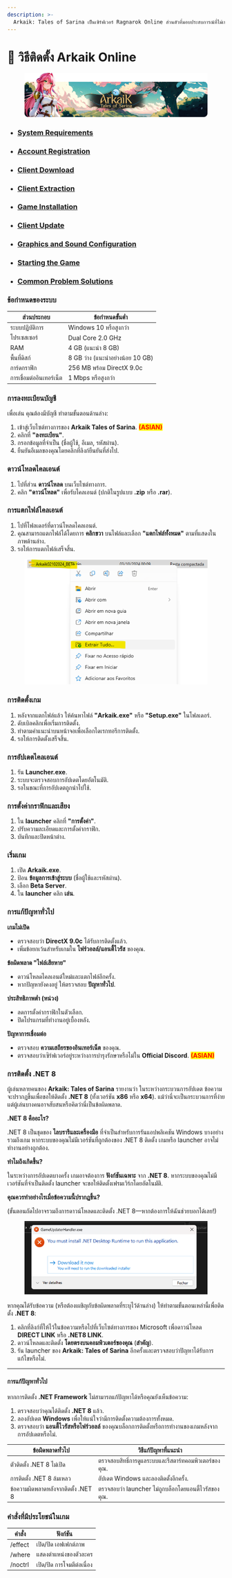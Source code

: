 ```yaml
---
description: >-
  Arkaik: Tales of Sarina เป็นเซิร์ฟเวอร์ Ragnarok Online ส่วนตัวที่มอบประสบการณ์ที่ไม่เหมือนใคร คู่มือนี้จะอธิบายขั้นตอนการดาวน์โหลด ติดตั้ง และตั้งค่าเกม
---
```


# 🚧 วิธีติดตั้ง Arkaik Online

<figure><img src="../../.gitbook/assets/Sarina-1250x300.png" alt=""><figcaption></figcaption></figure>

* ### [**System Requirements**](how-to-install-arkaik-online.md#system-requirements-1)
* ### [**Account Registration**](how-to-install-arkaik-online.md#account-registration-1)
* ### [**Client Download**](how-to-install-arkaik-online.md#client-download-1)
* ### [**Client Extraction**](how-to-install-arkaik-online.md#client-extraction-1)
* ### [**Game Installation**](how-to-install-arkaik-online.md#game-installation-1)
* ### [**Client Update**](how-to-install-arkaik-online.md#client-update-1)
* ### [**Graphics and Sound Configuration**](how-to-install-arkaik-online.md#graphics-and-sound-configuration-1)
* ### [**Starting the Game**](how-to-install-arkaik-online.md#starting-the-game-1)
* ### [**Common Problem Solutions**](how-to-install-arkaik-online.md#common-problem-solutions-1)

### **ข้อกำหนดของระบบ**

| ส่วนประกอบ           | ข้อกำหนดขั้นต่ำ                     |
| ------------------- | -------------------------------------- |
| ระบบปฏิบัติการ      | Windows 10 หรือสูงกว่า                |
| โปรเซสเซอร์         | Dual Core 2.0 GHz                      |
| RAM                 | 4 GB (แนะนำ 8 GB)                     |
| พื้นที่ดิสก์        | 8 GB ว่าง (แนะนำอย่างน้อย 10 GB)     |
| การ์ดกราฟิก        | 256 MB พร้อม DirectX 9.0c             |
| การเชื่อมต่ออินเทอร์เน็ต | 1 Mbps หรือสูงกว่า                   |

### **การลงทะเบียนบัญชี**

เพื่อเล่น คุณต้องมีบัญชี ทำตามขั้นตอนด้านล่าง:

1. เข้าสู่เว็บไซต์ทางการของ **Arkaik Tales of Sarina**. <mark style="color:red;">**(ASIAN)**</mark>
2. คลิกที่ **"ลงทะเบียน"**.
3. กรอกข้อมูลที่จำเป็น (ชื่อผู้ใช้, อีเมล, รหัสผ่าน).
4. ยืนยันอีเมลของคุณโดยคลิกที่ลิงก์ยืนยันที่ส่งไป.

### **ดาวน์โหลดไคลเอนต์**

1. ไปที่ส่วน **ดาวน์โหลด** บนเว็บไซต์ทางการ.
2. คลิก **"ดาวน์โหลด"** เพื่อรับไคลเอนต์ (ปกติในรูปแบบ **.zip** หรือ **.rar**).

### **การแตกไฟล์ไคลเอนต์**

1. ไปที่โฟลเดอร์ที่ดาวน์โหลดไคลเอนต์.
2. คุณสามารถแตกไฟล์ได้โดยการ **คลิกขวา** บนไฟล์และเลือก **"แตกไฟล์ทั้งหมด"** ตามที่แสดงในภาพด้านล่าง.
3. รอให้การแตกไฟล์เสร็จสิ้น.

<figure><img src="../../.gitbook/assets/Extra1.png" alt=""><figcaption></figcaption></figure>

### **การติดตั้งเกม**

1. หลังจากแตกไฟล์แล้ว ให้ค้นหาไฟล์ **"Arkaik.exe"** หรือ **"Setup.exe"** ในโฟลเดอร์.
2. ดับเบิลคลิกเพื่อเริ่มการติดตั้ง.
3. ทำตามคำแนะนำบนหน้าจอเพื่อเลือกไดเรกทอรีการติดตั้ง.
4. รอให้การติดตั้งเสร็จสิ้น.

### **การอัปเดตไคลเอนต์**

1. รัน **Launcher.exe**.
2. ระบบจะตรวจสอบการอัปเดตโดยอัตโนมัติ.
3. รอในขณะที่การอัปเดตถูกนำไปใช้.

### **การตั้งค่ากราฟิกและเสียง**

1. ใน **launcher** คลิกที่ **"การตั้งค่า"**.
2. ปรับความละเอียดและการตั้งค่ากราฟิก.
3. บันทึกและปิดหน้าต่าง.

### **เริ่มเกม**

1. เปิด **Arkaik.exe**.
2. ป้อน **ข้อมูลการเข้าสู่ระบบ** (ชื่อผู้ใช้และรหัสผ่าน).
3. เลือก **Beta Server**.
4. ใน **launcher** คลิก **เล่น**.

### **การแก้ปัญหาทั่วไป**

**เกมไม่เปิด**

* ตรวจสอบว่า **DirectX 9.0c** ได้รับการติดตั้งแล้ว.
* เพิ่มข้อยกเว้นสำหรับเกมใน **ไฟร์วอลล์/แอนตี้ไวรัส** ของคุณ.

**ข้อผิดพลาด "ไฟล์เสียหาย"**

* ดาวน์โหลดไคลเอนต์ใหม่และแตกไฟล์อีกครั้ง.
* หากปัญหายังคงอยู่ ให้ตรวจสอบ **ปัญหาทั่วไป**.

**ประสิทธิภาพต่ำ (หน่วง)**

* ลดการตั้งค่ากราฟิกในตัวเลือก.
* ปิดโปรแกรมที่ทำงานอยู่เบื้องหลัง.

**ปัญหาการเชื่อมต่อ**

* ตรวจสอบ **ความเสถียรของอินเทอร์เน็ต** ของคุณ.
* ตรวจสอบว่าเซิร์ฟเวอร์อยู่ระหว่างการบำรุงรักษาหรือไม่ใน **Official Discord**. <mark style="color:red;">**(ASIAN)**</mark>

### **การติดตั้ง .NET 8**

ผู้เล่นหลายคนของ **Arkaik: Tales of Sarina** รายงานว่า ในระหว่างกระบวนการอัปเดต ข้อความจะปรากฏขึ้นเพื่อขอให้ติดตั้ง **.NET 8** (ทั้งเวอร์ชัน **x86** หรือ **x64**). แม้ว่านี่จะเป็นกระบวนการที่ง่าย แต่ผู้เล่นบางคนอาจสับสนหรือคิดว่านี่เป็นข้อผิดพลาด.

**.NET 8 คืออะไร?**

.NET 8 เป็นชุดของ **ไลบรารีและเครื่องมือ** ที่จำเป็นสำหรับการรันแอปพลิเคชัน Windows บางอย่าง รวมถึงเกม หากระบบของคุณไม่มีเวอร์ชันที่ถูกต้องของ .NET 8 ติดตั้ง เกมหรือ launcher อาจไม่ทำงานอย่างถูกต้อง.

**ทำไมถึงเกิดขึ้น?**

ในระหว่างการอัปเดตบางครั้ง เกมอาจต้องการ **ฟังก์ชันเฉพาะ** จาก **.NET 8**. หากระบบของคุณไม่มีเวอร์ชันที่จำเป็นติดตั้ง launcher จะขอให้ติดตั้งเฟรมเวิร์กโดยอัตโนมัติ.

**คุณควรทำอย่างไรเมื่อข้อความนี้ปรากฏขึ้น?**

(ขั้นตอนถัดไปอาจรวมถึงการดาวน์โหลดและติดตั้ง .NET 8—หากต้องการให้ฉันช่วยบอกได้เลย!)

<figure><img src="../../.gitbook/assets/Net8.png" alt=""><figcaption></figcaption></figure>

หากคุณได้รับข้อความ (หรือต้องเผชิญกับข้อผิดพลาดที่ระบุไว้ด้านล่าง) ให้ทำตามขั้นตอนเหล่านี้เพื่อติดตั้ง **.NET 8**:

1. คลิกที่ลิงก์ที่ให้ไว้ในข้อความหรือไปที่เว็บไซต์ทางการของ Microsoft เพื่อดาวน์โหลด **DIRECT LINK** หรือ **.NET8 LINK**.
2. ดาวน์โหลดและติดตั้ง **โดยตรงบนคอมพิวเตอร์ของคุณ** (**สำคัญ**).
3. รัน launcher ของ **Arkaik: Tales of Sarina** อีกครั้งและตรวจสอบว่าปัญหาได้รับการแก้ไขหรือไม่.

***

#### **การแก้ปัญหาทั่วไป**

หากการติดตั้ง **.NET Framework** ไม่สามารถแก้ปัญหาได้หรือคุณยังเห็นข้อความ:

1. ตรวจสอบว่าคุณได้ติดตั้ง **.NET 8** แล้ว.
2. ลองอัปเดต **Windows** เพื่อให้แน่ใจว่ามีการติดตั้งความต้องการทั้งหมด.
3. ตรวจสอบว่า **แอนตี้ไวรัสหรือไฟร์วอลล์** ของคุณบล็อกการติดตั้งหรือการทำงานของเกมหลังจากการอัปเดตหรือไม่.

| ข้อผิดพลาดทั่วไป	                         | วิธีแก้ปัญหาที่แนะนำ                                      |
| ------------------------------------- | ------------------------------------------------------- |
| ตัวติดตั้ง .NET 8 ไม่เปิด            | ตรวจสอบสิทธิ์การดูแลระบบและรีสตาร์ทคอมพิวเตอร์ของคุณ.   |
| การติดตั้ง .NET 8 ล้มเหลว           | อัปเดต Windows และลองติดตั้งอีกครั้ง.                |
| ข้อความผิดพลาดหลังจากติดตั้ง .NET 8 | ตรวจสอบว่า launcher ไม่ถูกบล็อกโดยแอนตี้ไวรัสของคุณ. |

### คำสั่งที่มีประโยชน์ในเกม

| คำสั่ง  | ฟังก์ชัน                            |
| ------- | ----------------------------------- |
| /effect | เปิด/ปิด เอฟเฟกต์ภาพ                 |
| /where  | แสดงตำแหน่งของตัวละคร              |
| /noctrl | เปิด/ปิด การโจมตีต่อเนื่อง          |